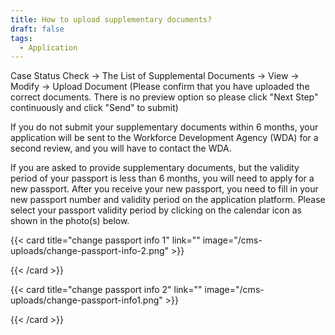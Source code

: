 ```yaml
---
title: How to upload supplementary documents?
draft: false
tags:
  - Application
---
```

Case Status Check → The List of Supplemental Documents → View → Modify → Upload Document (Please confirm that you have uploaded the correct documents. There is no preview option so please click "Next Step" continuously and click "Send" to submit)

If you do not submit your supplementary documents within 6 months, your application will be sent to the Workforce Development Agency (WDA) for a second review, and you will have to contact the WDA.

If you are asked to provide supplementary documents, but the validity period of your passport is less than 6 months, you will need to apply for a new passport. After you receive your new passport, you need to fill in your new passport number and validity period on the application platform. Please select your passport validity period by clicking on the calendar icon as shown in the photo(s) below.

{{< card title="change passport info 1" link="" image="/cms-uploads/change-passport-info-2.png" >}}

{{< /card >}}



{{< card title="change passport info 2" link="" image="/cms-uploads/change-passport-info1.png" >}}

{{< /card >}}